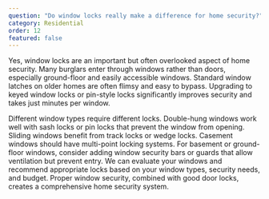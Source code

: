 ```yaml
---
question: "Do window locks really make a difference for home security?"
category: Residential
order: 12
featured: false
---
```


Yes, window locks are an important but often overlooked aspect of home security. Many burglars enter through windows rather than doors, especially ground-floor and easily accessible windows. Standard window latches on older homes are often flimsy and easy to bypass. Upgrading to keyed window locks or pin-style locks significantly improves security and takes just minutes per window.

Different window types require different locks. Double-hung windows work well with sash locks or pin locks that prevent the window from opening. Sliding windows benefit from track locks or wedge locks. Casement windows should have multi-point locking systems. For basement or ground-floor windows, consider adding window security bars or guards that allow ventilation but prevent entry. We can evaluate your windows and recommend appropriate locks based on your window types, security needs, and budget. Proper window security, combined with good door locks, creates a comprehensive home security system.
